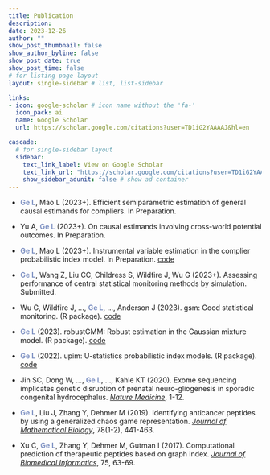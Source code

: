 ```yaml
---
title: Publication
description: 
date: 2023-12-26
author: ""
show_post_thumbnail: false
show_author_byline: false
show_post_date: true
show_post_time: false
# for listing page layout
layout: single-sidebar # list, list-sidebar

links:
- icon: google-scholar # icon name without the 'fa-'
  icon_pack: ai
  name: Google Scholar
  url: https://scholar.google.com/citations?user=TD1iG2YAAAAJ&hl=en

cascade:
  # for single-sidebar layout
  sidebar:
    text_link_label: View on Google Scholar
    text_link_url: "https://scholar.google.com/citations?user=TD1iG2YAAAAJ&hl=en"
    show_sidebar_adunit: false # show ad container
---
```

- <span style="color:#7f92c3;font-weight:bold">Ge L</span>, Mao L (2023+). Efficient semiparametric estimation of general causal estimands for compliers. In Preparation.

- Yu A, <span style="color:#7f92c3;font-weight:bold">Ge L</span> (2023+). On causal estimands involving cross-world potential outcomes. In Preparation.

- <span style="color:#7f92c3;font-weight:bold">Ge L</span>, Mao L (2023+). Instrumental variable estimation in the complier probabilistic index model. In Preparation. <i class="fab fa-github"></i>[code](https://github.com/ge-li/complyr)

- <span style="color:#7f92c3;font-weight:bold">Ge L</span>, Wang Z, Liu CC, Childress S, Wildfire J, Wu G (2023+). Assessing performance of central statistical monitoring methods by simulation. Submitted.

- Wu G, Wildfire J, ..., <span style="color:#7f92c3;font-weight:bold">Ge L</span>, ..., Anderson J (2023). gsm: Good statistical monitoring. (R package). <i class="fab fa-github"></i>[code](https://github.com/gilead-biostats/gsm)

- <span style="color:#7f92c3;font-weight:bold">Ge L</span> (2023). robustGMM: Robust estimation in the Gaussian mixture model. (R package). <i class="fab fa-github"></i>[code](https://github.com/ge-li/robustGMM)

- <span style="color:#7f92c3;font-weight:bold">Ge L</span> (2022). upim: U-statistics probabilistic index models. (R package). <i class="fab fa-github"></i>[code](https://github.com/ge-li/upim)

- Jin SC, Dong W, ..., <span style="color:#7f92c3;font-weight:bold">Ge L</span>, ..., Kahle KT (2020). Exome sequencing implicates genetic disruption of prenatal neuro-gliogenesis in sporadic congenital hydrocephalus. [*Nature Medicine*](https://www.nature.com/articles/s41591-020-1090-2), 1-12.

- <span style="color:#7f92c3;font-weight:bold">Ge L</span>, Liu J, Zhang Y, Dehmer M (2019). Identifying anticancer peptides by using a generalized chaos game representation. [*Journal of Mathematical Biology*](https://link.springer.com/article/10.1007/s00285-018-1279-x), 78(1-2), 441-463.

- Xu C,  <span style="color:#7f92c3;font-weight:bold">Ge L</span>, Zhang Y, Dehmer M, Gutman I (2017). Computational prediction of therapeutic peptides based on graph index. [*Journal of Biomedical Informatics*](https://doi.org/10.1016/j.jbi.2017.09.011), 75, 63-69.

